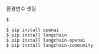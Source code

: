 
환경변수 셋팅

```shell
$
```

```shell
$ pip install openai
$ pip install langchain
$ pip install langchain-openai
$ pip install langchain-community
```